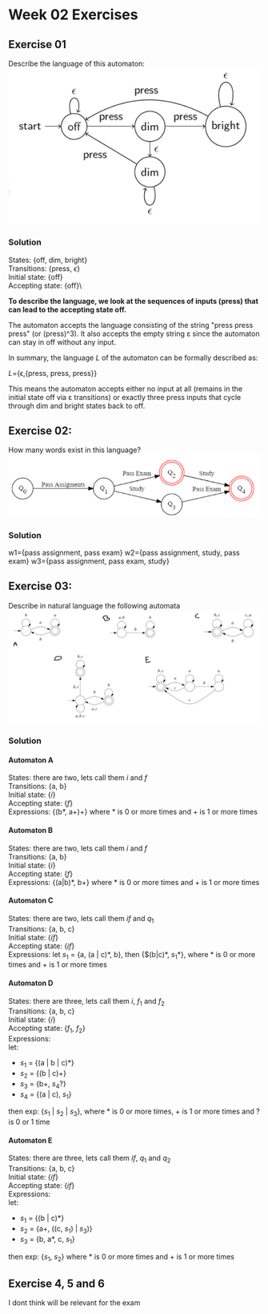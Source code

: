 # Week 02 Exercises

## Exercise 01
Describe the language of this automaton:
![](./exercise%20files/ex01_automaton.png)

### Solution
States: {off, dim, bright}\
Transitions: {press, $\epsilon$}\
Initial state: {off}\
Accepting state: {off}\

**To describe the language, we look at the sequences of inputs (press) that can lead to the accepting state off.**

The automaton accepts the language consisting of the string "press press press" (or (press)^3).
It also accepts the empty string ε since the automaton can stay in off without any input.

In summary, the language $L$ of the automaton can be formally described as:

$L=${ϵ,{press, press, press}}

This means the automaton accepts either no input at all (remains in the initial state off via ε transitions) or exactly three press inputs that cycle through dim and bright states back to off.

## Exercise 02:
How many words exist in this language?
![](./exercise%20files/ex02_dfa.png)

### Solution

w1={pass assignment, pass exam}
w2={pass assignment, study, pass exam}
w3={pass assignment, pass exam, study}

## Exercise 03:
Describe in natural language the following automata
![](./exercise%20files/ex03_automata.png)

### Solution

#### Automaton A
States: there are two, lets call them $i$ and $f$\
Transitions: {a, b}\
Initial state: {$i$}\
Accepting state: {$f$}\
Expressions: {(b*, a+)+}
where * is 0 or more times and + is 1 or more times

#### Automaton B
States: there are two, lets call them $i$ and $f$\
Transitions: {a, b}\
Initial state: {$i$}\
Accepting state: {$f$}\
Expressions: {(a|b)*, b+}
where * is 0 or more times and + is 1 or more times

#### Automaton C
States: there are two, lets call them $if$ and $q_1$\
Transitions: {a, b, c}\
Initial state: {$if$}\
Accepting state: {$if$}\
Expressions: 
let $s_1$ = {a, (a | c)*, b}, then 
{$(b|c)\*, $s_1$\*},
where * is 0 or more times and + is 1 or more times

#### Automaton D
States: there are three, lets call them $i$, $f_1$ and $f_2$\
Transitions: {a, b, c}\
Initial state: {$i$}\
Accepting state: {$f_1$, $f_2$}\
Expressions: \
let: 
- $s_1$ = {(a | b | c)*}
- $s_2$ = {(b | c)+}
- $s_3$ = {b+, $s_4$?}
- $s_4$ = {(a | c), $s_1$}

then exp: 
{$s_1$ | $s_2$ | $s_3$},
where * is 0 or more times, + is 1 or more times and ? is 0 or 1 time

#### Automaton E
States: there are three, lets call them $if$, $q_1$ and $q_2$\
Transitions: {a, b, c}\
Initial state: {$if$}\
Accepting state: {$if$}\
Expressions: \
let: 
- $s_1$ = {(b | c)*}
- $s_2$ = {a+, ((c, $s_1$) | $s_3$)}
- $s_3$ = {b, a*, c, $s_1$}

then exp: 
{$s_1$, $s_2$}
where * is 0 or more times and + is 1 or more times

## Exercise 4, 5 and 6 
I dont think will be relevant for the exam